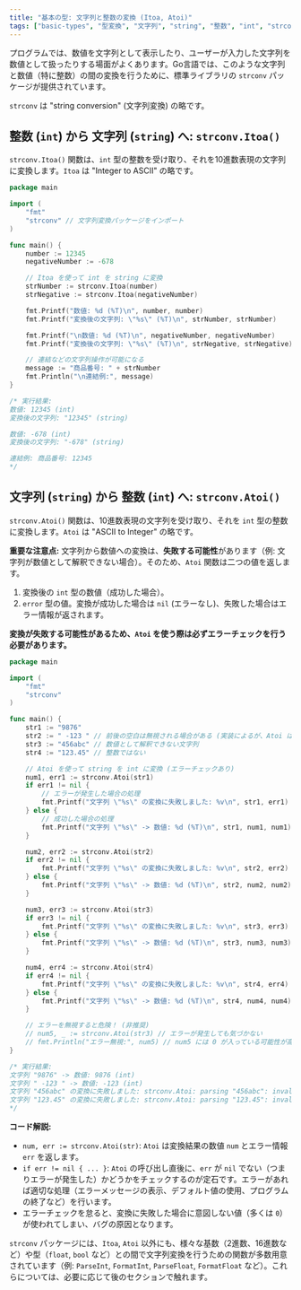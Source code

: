 ```yaml
---
title: "基本の型: 文字列と整数の変換 (Itoa, Atoi)"
tags: ["basic-types", "型変換", "文字列", "string", "整数", "int", "strconv", "Itoa", "Atoi", "エラー処理"]
---
```


プログラムでは、数値を文字列として表示したり、ユーザーが入力した文字列を数値として扱ったりする場面がよくあります。Go言語では、このような文字列と数値（特に整数）の間の変換を行うために、標準ライブラリの `strconv` パッケージが提供されています。

`strconv` は "string conversion" (文字列変換) の略です。

## 整数 (`int`) から 文字列 (`string`) へ: `strconv.Itoa()`

`strconv.Itoa()` 関数は、`int` 型の整数を受け取り、それを10進数表現の文字列に変換します。`Itoa` は "Integer to ASCII" の略です。

```go title="Itoa による整数から文字列への変換"
package main

import (
	"fmt"
	"strconv" // 文字列変換パッケージをインポート
)

func main() {
	number := 12345
	negativeNumber := -678

	// Itoa を使って int を string に変換
	strNumber := strconv.Itoa(number)
	strNegative := strconv.Itoa(negativeNumber)

	fmt.Printf("数値: %d (%T)\n", number, number)
	fmt.Printf("変換後の文字列: \"%s\" (%T)\n", strNumber, strNumber)

	fmt.Printf("\n数値: %d (%T)\n", negativeNumber, negativeNumber)
	fmt.Printf("変換後の文字列: \"%s\" (%T)\n", strNegative, strNegative)

	// 連結などの文字列操作が可能になる
	message := "商品番号: " + strNumber
	fmt.Println("\n連結例:", message)
}

/* 実行結果:
数値: 12345 (int)
変換後の文字列: "12345" (string)

数値: -678 (int)
変換後の文字列: "-678" (string)

連結例: 商品番号: 12345
*/
```

## 文字列 (`string`) から 整数 (`int`) へ: `strconv.Atoi()`

`strconv.Atoi()` 関数は、10進数表現の文字列を受け取り、それを `int` 型の整数に変換します。`Atoi` は "ASCII to Integer" の略です。

**重要な注意点:** 文字列から数値への変換は、**失敗する可能性**があります（例: 文字列が数値として解釈できない場合）。そのため、`Atoi` 関数は二つの値を返します。

1.  変換後の `int` 型の数値（成功した場合）。
2.  `error` 型の値。変換が成功した場合は `nil` (エラーなし)、失敗した場合はエラー情報が返されます。

**変換が失敗する可能性があるため、`Atoi` を使う際は必ずエラーチェックを行う必要があります。**

```go title="Atoi による文字列から整数への変換とエラー処理"
package main

import (
	"fmt"
	"strconv"
)

func main() {
	str1 := "9876"
	str2 := " -123 " // 前後の空白は無視される場合がある (実装によるが、Atoi は通常トリムする)
	str3 := "456abc" // 数値として解釈できない文字列
	str4 := "123.45" // 整数ではない

	// Atoi を使って string を int に変換 (エラーチェックあり)
	num1, err1 := strconv.Atoi(str1)
	if err1 != nil {
		// エラーが発生した場合の処理
		fmt.Printf("文字列 \"%s\" の変換に失敗しました: %v\n", str1, err1)
	} else {
		// 成功した場合の処理
		fmt.Printf("文字列 \"%s\" -> 数値: %d (%T)\n", str1, num1, num1)
	}

	num2, err2 := strconv.Atoi(str2)
	if err2 != nil {
		fmt.Printf("文字列 \"%s\" の変換に失敗しました: %v\n", str2, err2)
	} else {
		fmt.Printf("文字列 \"%s\" -> 数値: %d (%T)\n", str2, num2, num2)
	}

	num3, err3 := strconv.Atoi(str3)
	if err3 != nil {
		fmt.Printf("文字列 \"%s\" の変換に失敗しました: %v\n", str3, err3)
	} else {
		fmt.Printf("文字列 \"%s\" -> 数値: %d (%T)\n", str3, num3, num3)
	}

	num4, err4 := strconv.Atoi(str4)
	if err4 != nil {
		fmt.Printf("文字列 \"%s\" の変換に失敗しました: %v\n", str4, err4)
	} else {
		fmt.Printf("文字列 \"%s\" -> 数値: %d (%T)\n", str4, num4, num4)
	}

	// エラーを無視すると危険！ (非推奨)
	// num5, _ := strconv.Atoi(str3) // エラーが発生しても気づかない
	// fmt.Println("エラー無視:", num5) // num5 には 0 が入っている可能性が高いが、保証されない
}

/* 実行結果:
文字列 "9876" -> 数値: 9876 (int)
文字列 " -123 " -> 数値: -123 (int)
文字列 "456abc" の変換に失敗しました: strconv.Atoi: parsing "456abc": invalid syntax
文字列 "123.45" の変換に失敗しました: strconv.Atoi: parsing "123.45": invalid syntax
*/
```

**コード解説:**

*   `num, err := strconv.Atoi(str)`: `Atoi` は変換結果の数値 `num` とエラー情報 `err` を返します。
*   `if err != nil { ... }`: `Atoi` の呼び出し直後に、`err` が `nil` でない（つまりエラーが発生した）かどうかをチェックするのが定石です。エラーがあれば適切な処理（エラーメッセージの表示、デフォルト値の使用、プログラムの終了など）を行います。
*   エラーチェックを怠ると、変換に失敗した場合に意図しない値（多くは `0`）が使われてしまい、バグの原因となります。

`strconv` パッケージには、`Itoa`, `Atoi` 以外にも、様々な基数（2進数、16進数など）や型（`float`, `bool` など）との間で文字列変換を行うための関数が多数用意されています（例: `ParseInt`, `FormatInt`, `ParseFloat`, `FormatFloat` など）。これらについては、必要に応じて後のセクションで触れます。